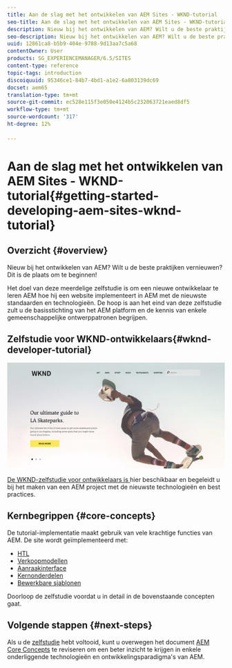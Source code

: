 ```yaml
---
title: Aan de slag met het ontwikkelen van AEM Sites - WKND-tutorial
seo-title: Aan de slag met het ontwikkelen van AEM Sites - WKND-tutorial
description: Nieuw bij het ontwikkelen van AEM? Wilt u de beste praktijken vernieuwen? Dit is de plaats om te beginnen! Het doel van deze meerdelige zelfstudie is om een nieuwe ontwikkelaar te leren AEM hoe hij een website implementeert in AEM met de nieuwste standaarden en technologieën.
seo-description: Nieuw bij het ontwikkelen van AEM? Wilt u de beste praktijken vernieuwen? Dit is de plaats om te beginnen! Het doel van deze meerdelige zelfstudie is om een nieuwe ontwikkelaar te leren AEM hoe hij een website implementeert in AEM met de nieuwste standaarden en technologieën.
uuid: 12861ca8-b5b9-404e-9788-9d13aa7c5a68
contentOwner: User
products: SG_EXPERIENCEMANAGER/6.5/SITES
content-type: reference
topic-tags: introduction
discoiquuid: 95346ce1-84b7-4bd1-a1e2-6a803139dc69
docset: aem65
translation-type: tm+mt
source-git-commit: ec528e115f3e050e4124b5c232063721eaed8df5
workflow-type: tm+mt
source-wordcount: '317'
ht-degree: 12%

---
```



# Aan de slag met het ontwikkelen van AEM Sites - WKND-tutorial{#getting-started-developing-aem-sites-wknd-tutorial}

## Overzicht {#overview}

Nieuw bij het ontwikkelen van AEM? Wilt u de beste praktijken vernieuwen? Dit is de plaats om te beginnen!

Het doel van deze meerdelige zelfstudie is om een nieuwe ontwikkelaar te leren AEM hoe hij een website implementeert in AEM met de nieuwste standaarden en technologieën. De hoop is aan het eind van deze zelfstudie zult u de basisstichting van het AEM platform en de kennis van enkele gemeenschappelijke ontwerppatronen begrijpen.

## Zelfstudie voor WKND-ontwikkelaars{#wknd-developer-tutorial}

![WKND](assets/screen_shot_2018-11-23at152453.png)

[De WKND-zelfstudie voor ontwikkelaars is ](https://docs.adobe.com/content/help/en/experience-manager-learn/getting-started-wknd-tutorial-develop/overview.html) hier beschikbaar en begeleidt u bij het maken van een AEM project met de nieuwste technologieën en best practices.

## Kernbegrippen {#core-concepts}

De tutorial-implementatie maakt gebruik van vele krachtige functies van AEM. De site wordt geïmplementeerd met:

* [HTL](https://docs.adobe.com/content/help/en/experience-manager-htl/using/overview.html)
* [Verkoopmodellen](https://sling.apache.org/documentation/bundles/models.html)
* [Aanraakinterface](/help/sites-developing/touch-ui-concepts.md)
* [Kernonderdelen](https://docs.adobe.com/content/help/en/experience-manager-core-components/using/introduction.html)
* [Bewerkbare sjablonen](/help/sites-developing/page-templates-editable.md)

Doorloop de zelfstudie voordat u in detail in de bovenstaande concepten gaat.

## Volgende stappen {#next-steps}

Als u de [zelfstudie](https://helpx.adobe.com/experience-manager/kt/sites/using/getting-started-wknd-tutorial-develop.html) hebt voltooid, kunt u overwegen het document [AEM Core Concepts](/help/sites-developing/the-basics.md) te reviseren om een beter inzicht te krijgen in enkele onderliggende technologieën en ontwikkelingsparadigma&#39;s van AEM.
